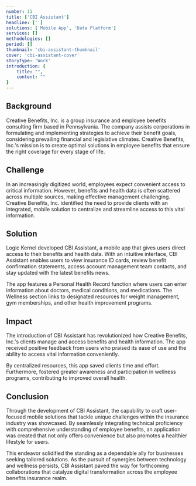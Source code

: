 ```yaml
---
number: 11
title: ['CBI Assistant']
headline: ['']
solutions: ['Mobile App', 'Data Platform']
services: []
methodologies: []
period: []
thumbnail: 'cbi-assistant-thumbnail'
cover: 'cbi-assistant-cover'
storyType: 'Work'
introduction: {
    title: "",
    content: ""
}
---
```


## Background

Creative Benefits, Inc. is a group insurance and employee benefits consulting firm based in Pennsylvania. The company assists corporations in formulating and implementing strategies to achieve their benefit goals, considering prevailing financial and legislative climates. Creative Benefits, Inc.'s mission is to create optimal solutions in employee benefits that ensure the right coverage for every stage of life.

## Challenge

In an increasingly digitized world, employees expect convenient access to critical information. However, benefits and health data is often scattered across multiple sources, making effective management challenging. Creative Benefits, Inc. identified the need to provide clients with an integrated, mobile solution to centralize and streamline access to this vital information.

## Solution

Logic Kernel developed CBI Assistant, a mobile app that gives users direct access to their benefits and health data. With an intuitive interface, CBI Assistant enables users to view insurance ID cards, review benefit confirmation statements, access account management team contacts, and stay updated with the latest benefits news.

The app features a Personal Health Record function where users can enter information about doctors, medical conditions, and medications. The Wellness section links to designated resources for weight management, gym memberships, and other health improvement programs.

## Impact

The introduction of CBI Assistant has revolutionized how Creative Benefits, Inc.'s clients manage and access benefits and health information.  The app received positive feedback from users who praised its ease of use and the ability to access vital information conveniently.

By centralized resources, this app saved clients time and effort. Furthermore, fostered greater awareness and participation in wellness programs, contributing to improved overall health.

## Conclusion

Through the development of CBI Assistant, the capability to craft user-focused mobile solutions that tackle unique challenges within the insurance industry was showcased. By seamlessly integrating technical proficiency with comprehensive understanding of employee benefits, an application was created that not only offers convenience but also promotes a healthier lifestyle for users.

This endeavor solidified the standing as a dependable ally for businesses seeking tailored solutions. As the pursuit of synergies between technology and wellness persists, CBI Assistant paved the way for forthcoming collaborations that catalyze digital transformation across the employee benefits insurance realm.